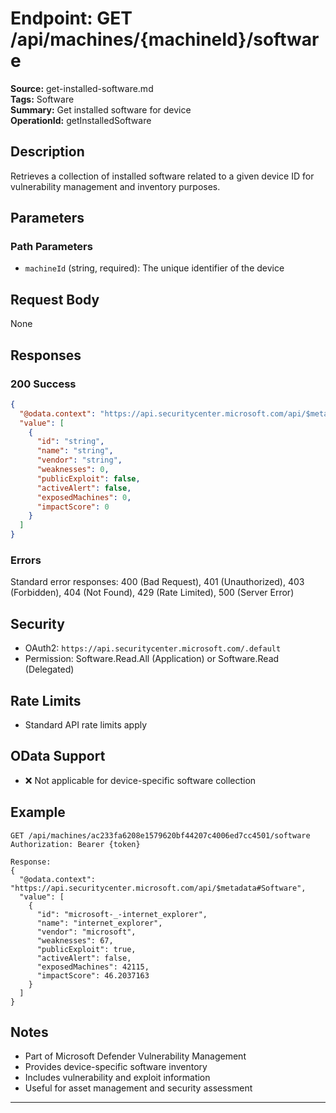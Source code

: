 # Endpoint: GET /api/machines/{machineId}/software

**Source:** get-installed-software.md  
**Tags:** Software  
**Summary:** Get installed software for device  
**OperationId:** getInstalledSoftware

## Description
Retrieves a collection of installed software related to a given device ID for vulnerability management and inventory purposes.

## Parameters
### Path Parameters
- `machineId` (string, required): The unique identifier of the device

## Request Body
None

## Responses
### 200 Success
```json
{
  "@odata.context": "https://api.securitycenter.microsoft.com/api/$metadata#Software",
  "value": [
    {
      "id": "string",
      "name": "string",
      "vendor": "string",
      "weaknesses": 0,
      "publicExploit": false,
      "activeAlert": false,
      "exposedMachines": 0,
      "impactScore": 0
    }
  ]
}
```

### Errors
Standard error responses: 400 (Bad Request), 401 (Unauthorized), 403 (Forbidden), 404 (Not Found), 429 (Rate Limited), 500 (Server Error)

## Security
- OAuth2: `https://api.securitycenter.microsoft.com/.default`
- Permission: Software.Read.All (Application) or Software.Read (Delegated)

## Rate Limits
- Standard API rate limits apply

## OData Support
- ❌ Not applicable for device-specific software collection

## Example
```http
GET /api/machines/ac233fa6208e1579620bf44207c4006ed7cc4501/software
Authorization: Bearer {token}

Response:
{
  "@odata.context": "https://api.securitycenter.microsoft.com/api/$metadata#Software",
  "value": [
    {
      "id": "microsoft-_-internet_explorer",
      "name": "internet_explorer",
      "vendor": "microsoft",
      "weaknesses": 67,
      "publicExploit": true,
      "activeAlert": false,
      "exposedMachines": 42115,
      "impactScore": 46.2037163
    }
  ]
}
```

## Notes
- Part of Microsoft Defender Vulnerability Management
- Provides device-specific software inventory
- Includes vulnerability and exploit information
- Useful for asset management and security assessment

---
